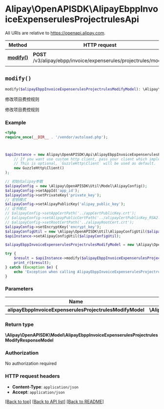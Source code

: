 # Alipay\OpenAPISDK\AlipayEbppInvoiceExpenserulesProjectrulesApi

All URIs are relative to https://openapi.alipay.com.

Method | HTTP request | Description
------------- | ------------- | -------------
[**modify()**](AlipayEbppInvoiceExpenserulesProjectrulesApi.md#modify) | **POST** /v3/alipay/ebpp/invoice/expenserules/projectrules/modify | 修改项目费控规则


## `modify()`

```php
modify($alipayEbppInvoiceExpenserulesProjectrulesModifyModel): \Alipay\OpenAPISDK\Model\AlipayEbppInvoiceExpenserulesProjectrulesModifyResponseModel
```

修改项目费控规则

修改项目费控规则

### Example

```php
<?php
require_once(__DIR__ . '/vendor/autoload.php');



$apiInstance = new Alipay\OpenAPISDK\Api\AlipayEbppInvoiceExpenserulesProjectrulesApi(
    // If you want use custom http client, pass your client which implements `GuzzleHttp\ClientInterface`.
    // This is optional, `GuzzleHttp\Client` will be used as default.
    new GuzzleHttp\Client()
);

// 初始化alipay参数
$alipayConfig = new \Alipay\OpenAPISDK\Util\Model\AlipayConfig();
$alipayConfig->setAppId('app_id');
$alipayConfig->setPrivateKey('private_key');
// 密钥模式
$alipayConfig->setAlipayPublicKey('alipay_public_key');
// 证书模式
// $alipayConfig->setAppCertPath('../appCertPublicKey.crt');
// $alipayConfig->setAlipayPublicCertPath('../alipayCertPublicKey_RSA2.crt');
// $alipayConfig->setRootCertPath('../alipayRootCert.crt');
$alipayConfig->setEncryptKey('encrypt_key');
$alipayConfigUtil = new \Alipay\OpenAPISDK\Util\AlipayConfigUtil($alipayConfig);
$apiInstance->setAlipayConfigUtil($alipayConfigUtil);

$alipayEbppInvoiceExpenserulesProjectrulesModifyModel = new \Alipay\OpenAPISDK\Model\AlipayEbppInvoiceExpenserulesProjectrulesModifyModel(); // \Alipay\OpenAPISDK\Model\AlipayEbppInvoiceExpenserulesProjectrulesModifyModel

try {
    $result = $apiInstance->modify($alipayEbppInvoiceExpenserulesProjectrulesModifyModel);
    print_r($result);
} catch (Exception $e) {
    echo 'Exception when calling AlipayEbppInvoiceExpenserulesProjectrulesApi->modify: ', $e->getMessage(), PHP_EOL;
}
```

### Parameters

Name | Type | Description  | Notes
------------- | ------------- | ------------- | -------------
 **alipayEbppInvoiceExpenserulesProjectrulesModifyModel** | **\Alipay\OpenAPISDK\Model\AlipayEbppInvoiceExpenserulesProjectrulesModifyModel**|  | [optional]

### Return type

**\Alipay\OpenAPISDK\Model\AlipayEbppInvoiceExpenserulesProjectrulesModifyResponseModel**

### Authorization

No authorization required

### HTTP request headers

- **Content-Type**: `application/json`
- **Accept**: `application/json`

[[Back to top]](#) [[Back to API list]](../../README.md#api-endpoints)
[[Back to README]](../../README.md)

